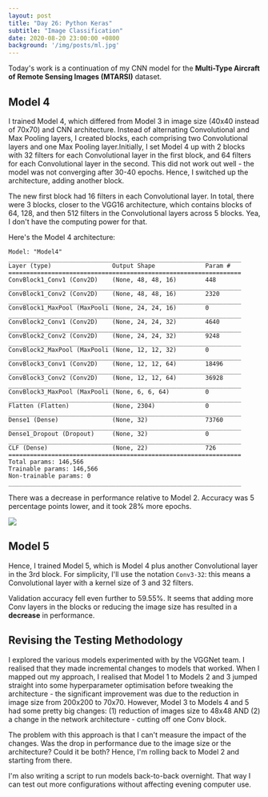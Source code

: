 ```yaml
---
layout: post
title: "Day 26: Python Keras"
subtitle: "Image Classification"
date: 2020-08-20 23:00:00 +0800
background: '/img/posts/ml.jpg'
---
```


Today's work is a continuation of my CNN model for the **Multi-Type Aircraft of Remote Sensing Images (MTARSI)** dataset.

## Model 4
I trained Model 4, which differed from Model 3 in image size (40x40 instead of 70x70) and CNN architecture. Instead of alternating Convolutional and Max Pooling layers, I created blocks, each comprising two Convolutional layers and one Max Pooling layer.Initially, I set Model 4 up with 2 blocks with 32 filters for each Convolutional layer in the first block, and 64 filters for each Convolutional layer in the second. This did not work out well - the model was not converging after 30-40 epochs. Hence, I switched up the architecture, adding another block.

The new first block had 16 filters in each Convolutional layer. In total, there were 3 blocks, closer to the VGG16 architecture, which contains blocks of 64, 128, and then 512 filters in the Convolutional layers across 5 blocks. Yea, I don't have the computing power for that.

Here's the Model 4 architecture:

```
Model: "Model4"
_________________________________________________________________
Layer (type)                 Output Shape              Param #   
=================================================================
ConvBlock1_Conv1 (Conv2D)    (None, 48, 48, 16)        448       
_________________________________________________________________
ConvBlock1_Conv2 (Conv2D)    (None, 48, 48, 16)        2320      
_________________________________________________________________
ConvBlock1_MaxPool (MaxPooli (None, 24, 24, 16)        0         
_________________________________________________________________
ConvBlock2_Conv1 (Conv2D)    (None, 24, 24, 32)        4640      
_________________________________________________________________
ConvBlock2_Conv2 (Conv2D)    (None, 24, 24, 32)        9248      
_________________________________________________________________
ConvBlock2_MaxPool (MaxPooli (None, 12, 12, 32)        0         
_________________________________________________________________
ConvBlock3_Conv1 (Conv2D)    (None, 12, 12, 64)        18496     
_________________________________________________________________
ConvBlock3_Conv2 (Conv2D)    (None, 12, 12, 64)        36928     
_________________________________________________________________
ConvBlock3_MaxPool (MaxPooli (None, 6, 6, 64)          0         
_________________________________________________________________
Flatten (Flatten)            (None, 2304)              0         
_________________________________________________________________
Dense1 (Dense)               (None, 32)                73760     
_________________________________________________________________
Dense1_Dropout (Dropout)     (None, 32)                0         
_________________________________________________________________
CLF (Dense)                  (None, 22)                726       
=================================================================
Total params: 146,566
Trainable params: 146,566
Non-trainable params: 0
_________________________________________________________________
```

There was a decrease in performance relative to Model 2. Accuracy was 5 percentage points lower, and it took 28% more epochs. 

<img src="/365DaysOfDS/img/posts/day026-01.png" style='margin-left: auto; margin-right: auto; display: block;'>

## Model 5
Hence, I trained Model 5, which is Model 4 plus another Convolutional layer in the 3rd block. For simplicity, I'll use the notation `Conv3-32`: this means a Convolutional layer with a kernel size of 3 and 32 filters.

Validation accuracy fell even further to 59.55%. It seems that adding more Conv layers in the blocks or reducing the image size has resulted in a **decrease** in performance.

## Revising the Testing Methodology
I explored the various models experimented with by the VGGNet team. I realised that they made incremental changes to models that worked. When I mapped out my approach, I realised that Model 1 to Models 2 and 3 jumped straight into some hyperparameter optimisation before tweaking the architecture - the significant improvement was due to the reduction in image size from 200x200 to 70x70. However, Model 3 to Models 4 and 5 had some pretty big changes: (1) reduction of images size to 48x48 AND (2) a change in the network architecture - cutting off one Conv block.

The problem with this approach is that I can't measure the impact of the changes. Was the drop in performance due to the image size or the architecture? Could it be both? Hence, I'm rolling back to Model 2 and starting from there.

I'm also writing a script to run models back-to-back overnight. That way I can test out more configurations without affecting evening computer use.
